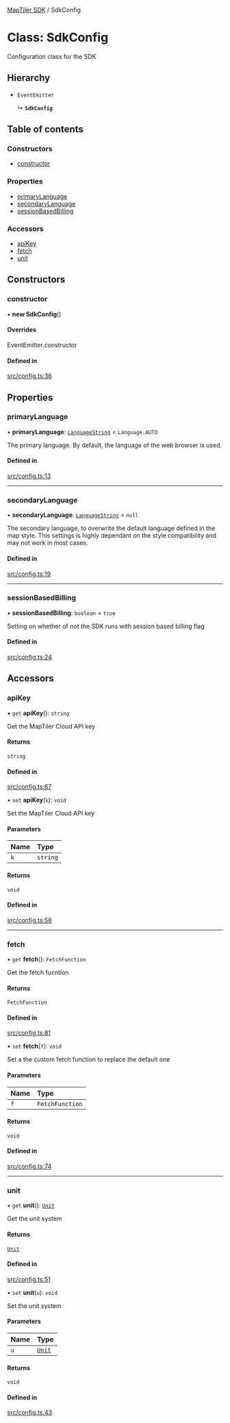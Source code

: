 [MapTiler SDK](../README.md) / SdkConfig

# Class: SdkConfig

Configuration class for the SDK

## Hierarchy

- `EventEmitter`

  ↳ **`SdkConfig`**

## Table of contents

### Constructors

- [constructor](SdkConfig.md#constructor)

### Properties

- [primaryLanguage](SdkConfig.md#primarylanguage)
- [secondaryLanguage](SdkConfig.md#secondarylanguage)
- [sessionBasedBilling](SdkConfig.md#sessionbasedbilling)

### Accessors

- [apiKey](SdkConfig.md#apikey)
- [fetch](SdkConfig.md#fetch)
- [unit](SdkConfig.md#unit)

## Constructors

### constructor

• **new SdkConfig**()

#### Overrides

EventEmitter.constructor

#### Defined in

[src/config.ts:36](https://github.com/maptiler/maptiler-sdk-js/blob/b94ac67/src/config.ts#L36)

## Properties

### primaryLanguage

• **primaryLanguage**: [`LanguageString`](../README.md#languagestring) = `Language.AUTO`

The primary language. By default, the language of the web browser is used.

#### Defined in

[src/config.ts:13](https://github.com/maptiler/maptiler-sdk-js/blob/b94ac67/src/config.ts#L13)

___

### secondaryLanguage

• **secondaryLanguage**: [`LanguageString`](../README.md#languagestring) = `null`

The secondary language, to overwrite the default language defined in the map style.
This settings is highly dependant on the style compatibility and may not work in most cases.

#### Defined in

[src/config.ts:19](https://github.com/maptiler/maptiler-sdk-js/blob/b94ac67/src/config.ts#L19)

___

### sessionBasedBilling

• **sessionBasedBilling**: `boolean` = `true`

Setting on whether of not the SDK runs with session based billing flag

#### Defined in

[src/config.ts:24](https://github.com/maptiler/maptiler-sdk-js/blob/b94ac67/src/config.ts#L24)

## Accessors

### apiKey

• `get` **apiKey**(): `string`

Get the MapTiler Cloud API key

#### Returns

`string`

#### Defined in

[src/config.ts:67](https://github.com/maptiler/maptiler-sdk-js/blob/b94ac67/src/config.ts#L67)

• `set` **apiKey**(`k`): `void`

Set the MapTiler Cloud API key

#### Parameters

| Name | Type |
| :------ | :------ |
| `k` | `string` |

#### Returns

`void`

#### Defined in

[src/config.ts:58](https://github.com/maptiler/maptiler-sdk-js/blob/b94ac67/src/config.ts#L58)

___

### fetch

• `get` **fetch**(): `FetchFunction`

Get the fetch fucntion

#### Returns

`FetchFunction`

#### Defined in

[src/config.ts:81](https://github.com/maptiler/maptiler-sdk-js/blob/b94ac67/src/config.ts#L81)

• `set` **fetch**(`f`): `void`

Set a the custom fetch function to replace the default one

#### Parameters

| Name | Type |
| :------ | :------ |
| `f` | `FetchFunction` |

#### Returns

`void`

#### Defined in

[src/config.ts:74](https://github.com/maptiler/maptiler-sdk-js/blob/b94ac67/src/config.ts#L74)

___

### unit

• `get` **unit**(): [`Unit`](../README.md#unit)

Get the unit system

#### Returns

[`Unit`](../README.md#unit)

#### Defined in

[src/config.ts:51](https://github.com/maptiler/maptiler-sdk-js/blob/b94ac67/src/config.ts#L51)

• `set` **unit**(`u`): `void`

Set the unit system

#### Parameters

| Name | Type |
| :------ | :------ |
| `u` | [`Unit`](../README.md#unit) |

#### Returns

`void`

#### Defined in

[src/config.ts:43](https://github.com/maptiler/maptiler-sdk-js/blob/b94ac67/src/config.ts#L43)
